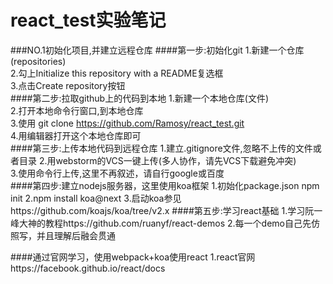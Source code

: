 # react_test实验笔记
###NO.1初始化项目,并建立远程仓库
####第一步:初始化git
1.新建一个仓库(repositories)<br>
2.勾上Initialize this repository with a README复选框<br>
3.点击Create repository按钮<br>
####第二步:拉取github上的代码到本地
1.新建一个本地仓库(文件)<br>
2.打开本地命令行窗口,到本地仓库<br>
3.使用 git clone https://github.com/Ramosy/react_test.git<br>
4.用编辑器打开这个本地仓库即可<br>
####第三步:上传本地代码到远程仓库
1.建立.gitignore文件,忽略不上传的文件或者目录
2.用webstorm的VCS一键上传(多人协作，请先VCS下载避免冲突)<br>
3.使用命令行上传,这里不再叙述，请自行google或百度<br>
####第四步:建立nodejs服务器，这里使用koa框架
1.初始化package.json    npm init
2.npm install koa@next
3.启动koa参见https://github.com/koajs/koa/tree/v2.x
####第五步:学习react基础
1.学习阮一峰大神的教程https://github.com/ruanyf/react-demos
2.每一个demo自己先仿照写，并且理解后融会贯通

####通过官网学习，使用webpack+koa使用react
1.react官网https://facebook.github.io/react/docs
